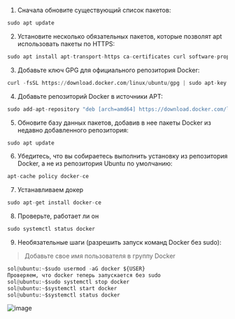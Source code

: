 1. Сначала обновите существующий список пакетов:
```python
sudo apt update
```

2. Установите несколько обязательных пакетов, которые позволят apt использовать пакеты по HTTPS:
```python
sudo apt install apt-transport-https ca-certificates curl software-properties-common
```

3. Добавьте ключ GPG для официального репозитория Docker:
```python
curl -fsSL https://download.docker.com/linux/ubuntu/gpg | sudo apt-key add -
```

4. Добавьте репозиторий Docker в источники APT:
```python
sudo add-apt-repository "deb [arch=amd64] https://download.docker.com/linux/ubuntu bionic stable"
```

5. Обновите базу данных пакетов, добавив в нее пакеты Docker из недавно добавленного репозитория:
```python
sudo apt update
```

6. Убедитесь, что вы собираетесь выполнить установку из репозитория Docker, а не из репозитория Ubuntu по умолчанию:
```python
apt-cache policy docker-ce
```

7. Устанавливаем докер
```python
sudo apt-get install docker-ce
```

8. Проверьте, работает ли он
```python
sudo systemctl status docker
```

9. Необязательные шаги (разрешить запуск команд Docker без sudo):
> Добавьте свое имя пользователя в группу Docker
> 
```python
sol@ubuntu:~$sudo usermod -aG docker ${USER}
Проверяем, что docker теперь запускается без sudo
sol@ubuntu:~$sudo systemctl stop docker
sol@ubuntu:~$systemctl start docker
sol@ubuntu:~$systemctl status docker
```
![image](https://github.com/user-attachments/assets/0f64cb89-f9ab-4b33-98b5-9d29dc469214)
